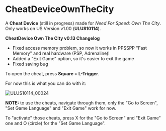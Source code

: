 # CheatDeviceOwnTheCity
A **Cheat Device** (still in progress) made for *Need For Speed: Own The City*. Only works on US Version v1.00 (**ULUS10114**).

**CheatDevice Own The City v0.13 Changelog**

- Fixed access memory problem, so now it works in PPSSPP "Fast Memory" and real hardware (PSP, Adrenaline)!
- Added a "Exit Game" option, so it's easier to exit the game
- Fixed saving bug

To open the cheat, press **Square + L-Trigger**.

For now this is what you can do with it:

![ULUS10114_00024](https://user-images.githubusercontent.com/88230635/210174169-3268b037-daca-4436-9b77-54d2e7be1469.jpg)

**NOTE:** to use the cheats, navigate through them, only the "Go to Screen", "Set Game Language" and "Exit Game" work for now.

To "activate" those cheats, press X for the "Go to Screen" and "Exit Game" one and O (circle) for the "Set Game Language".
